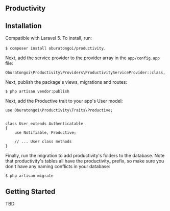 ## Productivity

## Installation
Compatible with Laravel 5. To install, run:

`$ composer install oburatongoi/productivity`.

Next, add the service provider to the provider array in the `app/config.app` file:

`Oburatongoi\Productivity\Providers\ProductivityServiceProvider::class,`

Next, publish the package's views, migrations and routes:

`$ php artisan vendor:publish`

Next, add the Productive trait to your app's User model:

```
use Oburatongoi\Productivity\Traits\Productive;


class User extends Authenticatable
{
    use Notifiable, Productive;

    // ... User class methods
}
```

Finally, run the migration to add productivity's folders to the database. Note that productivity's tables all have the productivity_ prefix, so make sure you don't have any naming conflicts in your database:

`$ php artisan migrate`

## Getting Started

TBD
